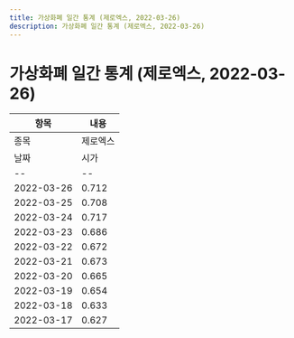 ```yaml
---
title: 가상화폐 일간 통계 (제로엑스, 2022-03-26)
description: 가상화폐 일간 통계 (제로엑스, 2022-03-26)
---
```


가상화폐 일간 통계 (제로엑스, 2022-03-26)
===

|항목|내용|
|--|--|
|종목|제로엑스||마켓|KRW-ZRX||종류|일 단위 캔들||기간|2022-03-17T09:00:00 - 2022-03-26T09:00:00|
|날짜|시가|저가|고가|종가|비고|
|--|--|--|--|--|--|
|2022-03-26|0.712|0.699|0.716|0.703|    |
|2022-03-25|0.708|0.696|0.735|0.712|    |
|2022-03-24|0.717|0.69|0.721|0.708|    |
|2022-03-23|0.686|0.676|0.723|0.717|    |
|2022-03-22|0.672|0.669|0.698|0.687|    |
|2022-03-21|0.673|0.65|0.687|0.673|    |
|2022-03-20|0.665|0.648|0.68|0.673|    |
|2022-03-19|0.654|0.647|0.68|0.664|    |
|2022-03-18|0.633|0.621|0.657|0.654|    |
|2022-03-17|0.627|0.615|0.64|0.633|    |
